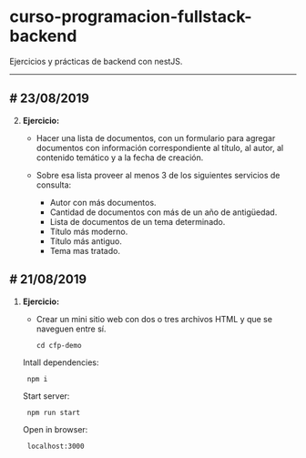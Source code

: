 # curso-programacion-fullstack-backend
Ejercicios y prácticas de backend con nestJS.

***

## \# 23/08/2019

2. **Ejercicio:**
    - Hacer una lista de documentos, con un formulario para agregar documentos con información correspondiente al título, al autor, al contenido temático y a la fecha de creación.

    - Sobre esa lista proveer al menos 3 de los siguientes servicios de consulta:

        - Autor con más documentos.
        - Cantidad de documentos con más de un año de antigüedad.
        - Lista de documentos de un tema determinado.
        - Título más moderno.
        - Título más antiguo.
        - Tema mas tratado.  

## \# 21/08/2019

1. **Ejercicio:**
    - Crear un mini sitio web con dos o tres archivos HTML y que se naveguen entre sí.

          cd cfp-demo
    Intall dependencies:
    
        npm i
    Start server:
        
        npm run start

    Open in browser:
    
        localhost:3000